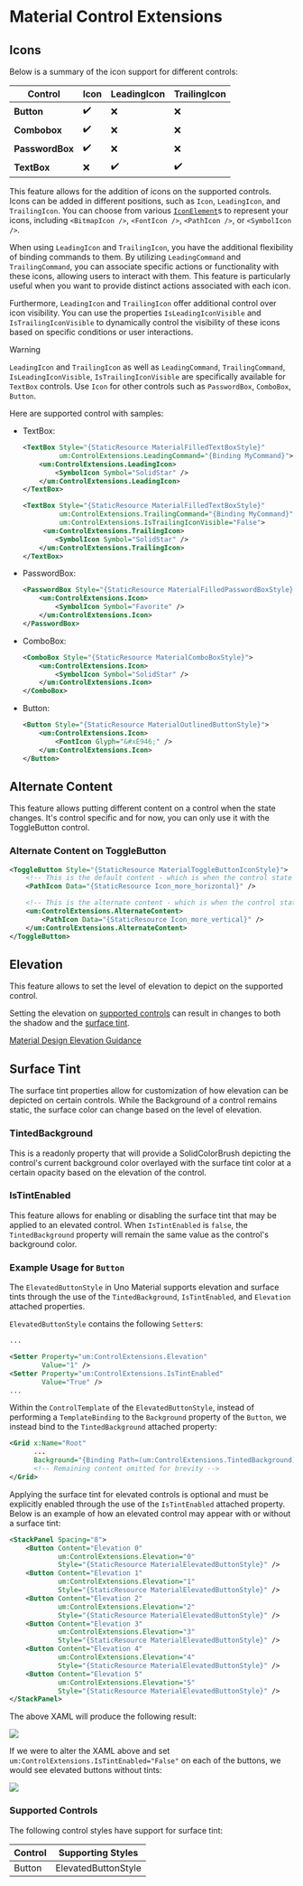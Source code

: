 # Material Control Extensions

## Icons

Below is a summary of the icon support for different controls:

| Control         | Icon | LeadingIcon | TrailingIcon |
|-----------------|------|-------------|--------------|
| **Button**      |  ✔️  |     ❌     |      ❌      |
| **Combobox**    |  ✔️  |     ❌     |      ❌      |
| **PasswordBox** |  ✔️  |     ❌     |      ❌      |
| **TextBox**     |  ❌  |     ✔️     |      ✔️      |


This feature allows for the addition of icons on the supported controls. Icons can be added in different positions, such as `Icon`, `LeadingIcon`, and `TrailingIcon`. You can choose from various [`IconElement`](https://docs.microsoft.com/en-us/windows/windows-app-sdk/api/winrt/microsoft.ui.xaml.controls.iconelement)s to represent your icons, including `<BitmapIcon />`, `<FontIcon />`, `<PathIcon />`, or `<SymbolIcon />`.

When using `LeadingIcon` and `TrailingIcon`, you have the additional flexibility of binding commands to them. By utilizing `LeadingCommand` and `TrailingCommand`, you can associate specific actions or functionality with these icons, allowing users to interact with them. This feature is particularly useful when you want to provide distinct actions associated with each icon.

Furthermore, `LeadingIcon` and `TrailingIcon` offer additional control over icon visibility. You can use the properties `IsLeadingIconVisible` and `IsTrailingIconVisible` to dynamically control the visibility of these icons based on specific conditions or user interactions.

> [!WARNING]
> `LeadingIcon` and `TrailingIcon` as well as `LeadingCommand`, `TrailingCommand`, `IsLeadingIconVisible`, `IsTrailingIconVisible` are specifically available for `TextBox` controls. Use `Icon` for other controls such as `PasswordBox`, `ComboBox`, `Button`.

Here are supported control with samples:

* TextBox:

    ```xml
    <TextBox Style="{StaticResource MaterialFilledTextBoxStyle}"
             um:ControlExtensions.LeadingCommand="{Binding MyCommand}">
        <um:ControlExtensions.LeadingIcon>
            <SymbolIcon Symbol="SolidStar" />
        </um:ControlExtensions.LeadingIcon>
    </TextBox>

    <TextBox Style="{StaticResource MaterialFilledTextBoxStyle}"
             um:ControlExtensions.TrailingCommand="{Binding MyCommand}"
             um:ControlExtensions.IsTrailingIconVisible="False">
         <um:ControlExtensions.TrailingIcon>
            <SymbolIcon Symbol="SolidStar" />
        </um:ControlExtensions.TrailingIcon>
    </TextBox>
    ```

* PasswordBox:

    ```xml
    <PasswordBox Style="{StaticResource MaterialFilledPasswordBoxStyle}">
        <um:ControlExtensions.Icon>
            <SymbolIcon Symbol="Favorite" />
        </um:ControlExtensions.Icon>
    </PasswordBox>
    ```

* ComboBox:

    ```xml
    <ComboBox Style="{StaticResource MaterialComboBoxStyle}">
        <um:ControlExtensions.Icon>
            <SymbolIcon Symbol="SolidStar" />
        </um:ControlExtensions.Icon>
    </ComboBox>
    ```

* Button:

    ```xml
    <Button Style="{StaticResource MaterialOutlinedButtonStyle}">
        <um:ControlExtensions.Icon>
            <FontIcon Glyph="&#xE946;" />
        </um:ControlExtensions.Icon>
    </Button>
    ```

## Alternate Content

This feature allows putting different content on a control when the state changes.
It's control specific and for now, you can only use it with the ToggleButton control.

### Alternate Content on ToggleButton

```xml
<ToggleButton Style="{StaticResource MaterialToggleButtonIconStyle}">
    <!-- This is the default content - which is when the control state is UNCHECKED (the default value of a ToggleButton) -->
    <PathIcon Data="{StaticResource Icon_more_horizontal}" />

    <!-- This is the alternate content - which is when the control state is CHECKED -->
    <um:ControlExtensions.AlternateContent>
        <PathIcon Data="{StaticResource Icon_more_vertical}" />
    </um:ControlExtensions.AlternateContent>
</ToggleButton>
```

## Elevation

This feature allows to set the level of elevation to depict on the supported control.

Setting the elevation on [supported controls](#supported-controls) can result in changes to both the shadow and the [surface tint](#surface-tint).

[Material Design Elevation Guidance](https://m3.material.io/styles/elevation/overview)

## Surface Tint

The surface tint properties allow for customization of how elevation can be depicted on certain controls. While the Background of a control remains static, the surface color can change based on the level of elevation.

### TintedBackground

This is a readonly property that will provide a SolidColorBrush depicting the control's current background color overlayed with the surface tint color at a certain opacity based on the elevation of the control.

### IsTintEnabled

This feature allows for enabling or disabling the surface tint that may be applied to an elevated control. When `IsTintEnabled` is `false`, the `TintedBackground` property will remain the same value as the control's background color.

### Example Usage for `Button`

The `ElevatedButtonStyle` in Uno Material supports elevation and surface tints through the use of the `TintedBackground`, `IsTintEnabled`, and `Elevation` attached properties.

`ElevatedButtonStyle` contains the following `Setter`s:

```xml
...

<Setter Property="um:ControlExtensions.Elevation"
        Value="1" />
<Setter Property="um:ControlExtensions.IsTintEnabled"
        Value="True" />
...
```

Within the `ControlTemplate` of the `ElevatedButtonStyle`, instead of performing a `TemplateBinding` to the `Background` property of the `Button`, we instead bind to the `TintedBackground` attached property:

```xml
<Grid x:Name="Root"
      ...
      Background="{Binding Path=(um:ControlExtensions.TintedBackground), RelativeSource={RelativeSource TemplatedParent}}">
      <!-- Remaining content omitted for brevity -->
</Grid>
```

Applying the surface tint for elevated controls is optional and must be explicitly enabled through the use of the `IsTintEnabled` attached property. Below is an example of how an elevated control may appear  with or without a surface tint:

```xml
<StackPanel Spacing="8">
    <Button Content="Elevation 0"
            um:ControlExtensions.Elevation="0"
            Style="{StaticResource MaterialElevatedButtonStyle}" />
    <Button Content="Elevation 1"
            um:ControlExtensions.Elevation="1"
            Style="{StaticResource MaterialElevatedButtonStyle}" />
    <Button Content="Elevation 2"
            um:ControlExtensions.Elevation="2"
            Style="{StaticResource MaterialElevatedButtonStyle}" />
    <Button Content="Elevation 3"
            um:ControlExtensions.Elevation="3"
            Style="{StaticResource MaterialElevatedButtonStyle}" />
    <Button Content="Elevation 4"
            um:ControlExtensions.Elevation="4"
            Style="{StaticResource MaterialElevatedButtonStyle}" />
    <Button Content="Elevation 5"
            um:ControlExtensions.Elevation="5"
            Style="{StaticResource MaterialElevatedButtonStyle}" />
</StackPanel> 
```

The above XAML will produce the following result:

![](assets/material-elevation-buttons.png)

If we were to alter the XAML above and set `um:ControlExtensions.IsTintEnabled="False"` on each of the buttons, we would see elevated buttons without tints:

![](assets/material-elevation-buttons-shadow-only.png)

### Supported Controls

The following control styles have support for surface tint:

| Control | Supporting Styles   |
|---------|---------------------|
| Button  | ElevatedButtonStyle |
